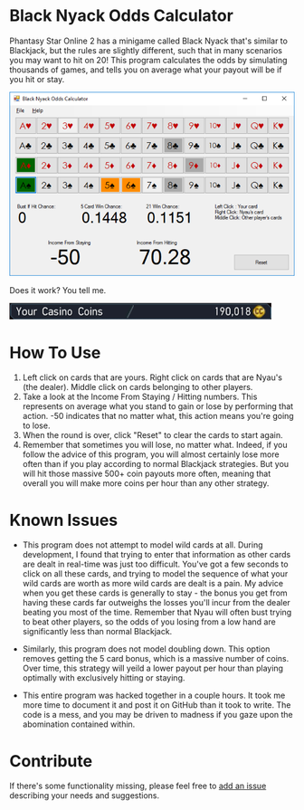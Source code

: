 # Black Nyack Odds Calculator
Phantasy Star Online 2 has a minigame called Black Nyack that's similar to Blackjack, but the rules are slightly different, such that in many scenarios you may want to hit on 20! This program calculates the odds by simulating thousands of games, and tells you on average what your payout will be if you hit or stay.

![Screenshot](screenshots/demo.png)

Does it work? You tell me.

![Screenshot](screenshots/humblebrag.png)


# How To Use
1. Left click on cards that are yours. Right click on cards that are Nyau's (the dealer). Middle click on cards belonging to other players.
2. Take a look at the Income From Staying / Hitting numbers. This represents on average what you stand to gain or lose by performing that action. -50 indicates that no matter what, this action means you're going to lose.
3. When the round is over, click "Reset" to clear the cards to start again.
4. Remember that sometimes you will lose, no matter what. Indeed, if you follow the advice of this program, you will almost certainly lose more often than if you play according to normal Blackjack strategies. But you will hit those massive 500+ coin payouts more often, meaning that overall you will make more coins per hour than any other strategy.

# Known Issues

* This program does not attempt to model wild cards at all. During development, I found that trying to enter that information as other cards are dealt in real-time was just too difficult. You've got a few seconds to click on all these cards, and trying to model the sequence of what your wild cards are worth as more wild cards are dealt is a pain. My advice when you get these cards is generally to stay - the bonus you get from having these cards far outweighs the losses you'll incur from the dealer beating you most of the time. Remember that Nyau will often bust trying to beat other players, so the odds of you losing from a low hand are significantly less than normal Blackjack.

* Similarly, this program does not model doubling down. This option removes getting the 5 card bonus, which is a massive number of coins. Over time, this strategy will yeild a lower payout per hour than playing optimally with exclusively hitting or staying.

* This entire program was hacked together in a couple hours. It took me more time to document it and post it on GitHub than it took to write. The code is a mess, and you may be driven to madness if you gaze upon the abomination contained within.

# Contribute
If there's some functionality missing, please feel free to [add an issue](https://github.com/software-2/BlackNyack/issues) describing your needs and suggestions.
